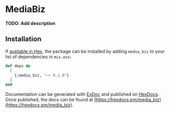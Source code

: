 # MediaBiz

**TODO: Add description**

## Installation

If [available in Hex](https://hex.pm/docs/publish), the package can be installed
by adding `media_biz` to your list of dependencies in `mix.exs`:

```elixir
def deps do
  [
    {:media_biz, "~> 0.1.0"}
  ]
end
```

Documentation can be generated with [ExDoc](https://github.com/elixir-lang/ex_doc)
and published on [HexDocs](https://hexdocs.pm). Once published, the docs can
be found at [https://hexdocs.pm/media_biz](https://hexdocs.pm/media_biz).

